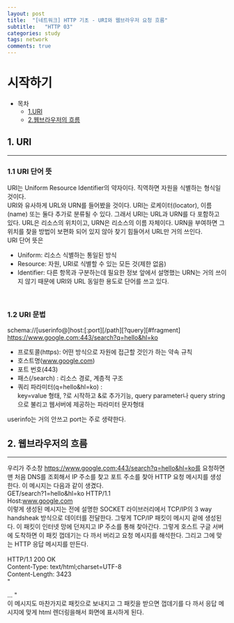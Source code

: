 ```yaml
---
layout: post
title:  "[네트워크] HTTP 기초 - URI와 웹브라우저 요청 흐름"
subtitle:   "HTTP 03"
categories: study
tags: network
comments: true
---
```


# 시작하기

- 목차
    - [1.URI](#1.URI)
    - [2.웹브라우저의 흐름](#2.웹브라우저흐름)


## 1. URI
---
### 1.1 URI 단어 뜻

URI는 Uniform Resource Identifier의 약자이다. 직역하면 자원을 식별하는 형식일 것이다.<br>
URI와 유사하게 URL와 URN를 들어봤을 것이다. URI는 로케이터(locator), 이름(name) 또는 둘다 추가로 분류될 수 있다. 그래서 URI는 URL과 URN를 다 포함하고 있다. URL은 리소스의 위치이고, URN은 리소스의 이름 자체이다. URN을 부여하면 그 위치를 찾을 방법이 보편화 되어 있지 않아 찾기 힘들어서 URL만 거의 쓰인다.<br>
URI 단어 뜻은 
- Uniform: 리소스 식별하는 통일된 방식
- Resource: 자원, URI로 식별할 수 있는 모든 것(제한 없음)
- Identifier: 다른 항목과 구분하는데 필요한 정보
앞에서 설명했는 URN는 거의 쓰이지 않기 때문에 URI와 URL 동일한 용도로 단어를 쓰고 있다.<br>
<br>

### 1.2 URI 문법

schema://[userinfo@]host:[:port][/path][?query][#fragment]
https://www.google.com:443/search?q=hello&hl=ko

- 프로토콜(https): 어떤 방식으로 자원에 접근할 것인가 하는 약속 규칙
- 호스트명(www.google.com)
- 포트 번호(443)
- 패스(/search) : 리소스 경로, 계층적 구조
- 쿼리 파라미터(q=hello&hl=ko) : <br>
key=value 형태, ?로 시작하고 &로 추가기능, query parameter나 query string으로 불리고 웹서버에 제공하는 파라미터 문자형태

userinfo는 거의 안쓰고 port는 주로 생략한다.

## 2. 웹브라우저의 흐름
---
우리가 주소창 https://www.google.com:443/search?q=hello&hl=ko를 요청하면 맨 처음 DNS를 조회해서 IP 주소를 찾고 포트 주소를 찾아 HTTP 요청 메시지를 생성한다. 이 메시지는 다음과 같이 생겼다.
<br>
GET/search?1=hello&hl=ko HTTP/1.1<br>
Host:www.google.com
<br>
이렇게 생성된 메시지는 전에 설명한 SOCKET 라이브러리에서 TCP/IP의 3 way handsheak 방식으로 데이터를 전달한다. 그렇게 TCP/IP 패킷이 메시지 겉에 생성된다. 이 패킷이 인터넷 망에 던져지고 IP 주소를 통해 찾아간다. 그렇게 호스트 구글 서버에 도착하면 이 패킷 껍데기는 다 까서 버리고 요청 메시지를 해석한다. 그리고 그에 맞는 HTTP 응답 메시지를 만든다.<br>
<br>
HTTP/1.1 200 OK<br>
Content-Type: text/html;charset=UTF-8<br>
Content-Length: 3423<br>
"<html>
<body>...</body>
</html>"
</br>
이 메시지도 마찬가지로 패킷으로 보내지고 그 패킷을 받으면 껍데기를 다 까서 응답 메시지에 맞게 html 렌더링을해서 화면에 표시하게 된다.